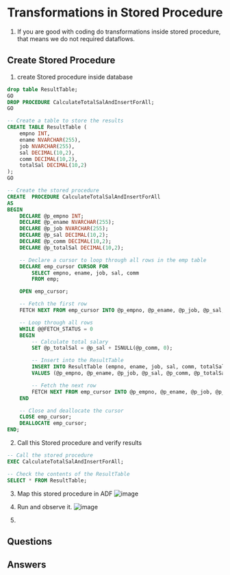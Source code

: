 # Transformations in Stored Procedure

1. If you are good with coding do transformations inside stored procedure, that means we do not required dataflows.

## Create Stored Procedure

1. create Stored procedure inside database

``` sql
drop table ResultTable;
GO
DROP PROCEDURE CalculateTotalSalAndInsertForAll;
GO

-- Create a table to store the results
CREATE TABLE ResultTable (
    empno INT,
    ename NVARCHAR(255),
    job NVARCHAR(255),
    sal DECIMAL(10,2),
    comm DECIMAL(10,2),
    totalSal DECIMAL(10,2)
);
GO

-- Create the stored procedure
CREATE  PROCEDURE CalculateTotalSalAndInsertForAll
AS
BEGIN        
    DECLARE @p_empno INT;
    DECLARE @p_ename NVARCHAR(255);
    DECLARE @p_job NVARCHAR(255);
    DECLARE @p_sal DECIMAL(10,2);
    DECLARE @p_comm DECIMAL(10,2);
    DECLARE @p_totalSal DECIMAL(10,2);

    -- Declare a cursor to loop through all rows in the emp table
    DECLARE emp_cursor CURSOR FOR
        SELECT empno, ename, job, sal, comm
        FROM emp;

    OPEN emp_cursor;

    -- Fetch the first row
    FETCH NEXT FROM emp_cursor INTO @p_empno, @p_ename, @p_job, @p_sal, @p_comm;

    -- Loop through all rows
    WHILE @@FETCH_STATUS = 0
    BEGIN
        -- Calculate total salary
        SET @p_totalSal = @p_sal + ISNULL(@p_comm, 0);

        -- Insert into the ResultTable
        INSERT INTO ResultTable (empno, ename, job, sal, comm, totalSal)
        VALUES (@p_empno, @p_ename, @p_job, @p_sal, @p_comm, @p_totalSal);

        -- Fetch the next row
        FETCH NEXT FROM emp_cursor INTO @p_empno, @p_ename, @p_job, @p_sal, @p_comm;
    END

    -- Close and deallocate the cursor
    CLOSE emp_cursor;
    DEALLOCATE emp_cursor;
END;


```
2. Call this Stored procedure and verify results
``` sql
-- Call the stored procedure
EXEC CalculateTotalSalAndInsertForAll;

-- Check the contents of the ResultTable
SELECT * FROM ResultTable;

```
3. Map this stored procedure in ADF
  ![image](https://github.com/rritec/Cloud-Data-Engineering/assets/20516321/34935fa4-9b74-4d0e-ac16-be5def3e95a9)

4. Run and observe it.
   ![image](https://github.com/rritec/Cloud-Data-Engineering/assets/20516321/5833de7f-ac19-4845-803b-82161e952769)

5. 
## Questions
## Answers

